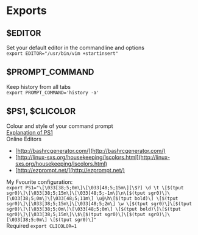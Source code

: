 # Exports


## $EDITOR
Set your default editor in the commandline and options \
`export EDITOR="/usr/bin/vim +startinsert"`

## $PROMPT_COMMAND
Keep history from all tabs \
`export PROMPT_COMMAND='history -a'`

## $PS1, $CLICOLOR
Colour and style of your command prompt \
[Explanation of PS1](http://osxdaily.com/2012/02/21/add-color-to-the-terminal-in-mac-os-x/) \
Online Editors
* [http://bashrcgenerator.com/](http://bashrcgenerator.com/)
* [http://linux-sxs.org/housekeeping/lscolors.html](http://linux-sxs.org/housekeeping/lscolors.html)
* [http://ezprompt.net/](http://ezprompt.net/)

My Fvourite configuration: \
`export PS1="\[\033[38;5;0m\]\[\033[48;5;15m\][\$?] \d \t \[$(tput sgr0)\]\[\033[38;5;15m\]\[\033[48;5;-1m\]\n\[$(tput sgr0)\]\[\033[38;5;0m\]\[\033[48;5;11m\] \u@\h\[$(tput bold)\] \[$(tput sgr0)\]\[\033[38;5;15m\]\[\033[48;5;2m\] \w \[$(tput sgr0)\]\[$(tput sgr0)\]\[\033[38;5;0m\]\[\033[48;5;0m\] \[$(tput bold)\]\[$(tput sgr0)\]\[\033[38;5;15m\]\\$\[$(tput sgr0)\]\[$(tput sgr0)\]\[\033[38;5;0m\] \[$(tput sgr0)\]"` \
Required
`export CLICOLOR=1`

